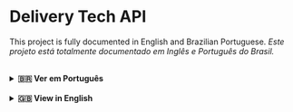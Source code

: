 # Delivery Tech API

This project is fully documented in English and Brazilian Portuguese.
*Este projeto está totalmente documentado em Inglês e Português do Brasil.*

<br>

<details>
<summary><strong>🇧🇷 Ver em Português</strong></summary>

## Delivery Tech API (PT-BR)

API backend desenvolvida em **Java 21** com **Spring Boot 3.x**, servindo como base para um sistema de delivery moderno e escalável. Este projeto foi criado como parte de um curso de Arquitetura de Sistemas.

### ✨ Funcionalidades

O objetivo inicial deste projeto é fornecer uma fundação sólida para as funcionalidades de um sistema de delivery, incluindo:

* Catálogo de produtos
* Gerenciamento de pedidos
* Cadastro de clientes
* Gerenciamento de restaurantes

### 🛠️ Tecnologias e Ferramentas

Este projeto foi construído utilizando tecnologias modernas para garantir performance e segurança.

* **Java 21 LTS:** A versão mais recente de Suporte a Longo Prazo do Java.
* **Spring Boot 3.x:** Para desenvolvimento rápido e com configuração simplificada.
* **Spring Data JPA:** Para persistência de dados.
* **H2 Database:** Banco de dados em memória para o ambiente de desenvolvimento.
* **Maven:** Para gerenciamento de dependências.
* **Spring Boot Actuator:** Fornece endpoints de monitoramento como o `/health`.

### 🚀 Como Executar

#### Pré-requisitos

* **JDK 21** ou superior instalado.
* **Apache Maven** instalado.
* **Git** instalado.

#### Passos

1.  **Clone o repositório:**
    ```bash
    git clone [https://github.com/danielchavs/deliverytech.git](https://github.com/danielchavs/deliverytech.git)
    ```

2.  **Navegue até o diretório do projeto:**
    ```bash
    cd deliverytech/delivery-api
    ```

3.  **Execute a aplicação:**
    ```bash
    mvn spring-boot:run
    ```

4.  **Acesse a aplicação:** A API estará disponível em `http://localhost:8080`.

### 📡 Endpoints

Os seguintes endpoints estão disponíveis para teste e gerenciamento:

* `GET /health`: Verifica o status de "saúde" da aplicação. Retorna um JSON com `"status": "UP"` e a versão atual do Java.
* `GET /info`: Retorna informações básicas sobre a aplicação.
* `GET /h2-console`: Abre o console web do banco de dados H2 em memória.

### ⚙️ Configuração

As principais configurações estão no arquivo `src/main/resources/application.properties`:

* **Porta:** `8080`
* **Banco de Dados:** H2 em memória
* **Perfil:** `default`

### 👨‍💻 Desenvolvedor

* **Daniel Chaves**
* **JDK:** 21
* **Framework:** Spring Boot 3.x

</details>

<br>

<details>
<summary><strong>🇬🇧 View in English</strong></summary>

## Delivery Tech API (EN)

API backend developed in **Java 21** with **Spring Boot 3.x**, serving as a base for a modern and scalable delivery system. This project was created as part of a Systems Architecture course.

### ✨ Features

The initial goal of this project is to provide a solid foundation for delivery system functionalities, including:

* Product catalog
* Order management
* Customer registration
* Restaurant management

### 🛠️ Technologies & Tools

This project was built using the latest stable technologies to ensure performance and security.

* **Java 21 LTS:** The latest Long-Term Support version of Java.
* **Spring Boot 3.x:** For rapid and configuration-simplified development.
* **Spring Data JPA:** For data persistence.
* **H2 Database:** In-memory database for the development environment.
* **Maven:** For dependency management.
* **Spring Boot Actuator:** Provides monitoring endpoints like `/health`.

### 🚀 How to Run

#### Prerequisites

* **JDK 21** or higher installed.
* **Apache Maven** installed.
* **Git** installed.

#### Steps

1.  **Clone the repository:**
    ```bash
    git clone [https://github.com/danielchavs/deliverytech.git](https://github.com/danielchavs/deliverytech.git)
    ```

2.  **Navigate to the project directory:**
    ```bash
    cd deliverytech/delivery-api
    ```

3.  **Run the application:**
    ```bash
    mvn spring-boot:run
    ```

4.  **Access the application:** The API will be available at `http://localhost:8080`.

### 📡 Endpoints

The following endpoints are available for testing and management:

* `GET /health`: Checks the application's health status. Returns a JSON with `"status": "UP"` and the current Java version.
* `GET /info`: Returns basic information about the application.
* `GET /h2-console`: Opens the web console for the H2 in-memory database.

### ⚙️ Configuration

The main settings are in the `src/main/resources/application.properties` file:

* **Port:** `8080`
* **Database:** H2 in-memory
* **Profile:** `default`

### 👨‍💻 Developer

* **Daniel Chaves**
* **JDK:** 21
* **Framework:** Spring Boot 3.x

</details>
